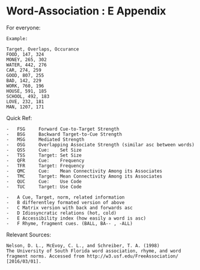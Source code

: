 # Word-Association : E Appendix

For everyone:

	Example:
	
	Target, Overlaps, Occurance
	FOOD, 147, 324
	MONEY, 265, 302
	WATER, 442, 276
	CAR, 274, 259
	GOOD, 807, 255
	BAD, 142, 229
	WORK, 760, 196
	HOUSE, 591, 185
	SCHOOL, 492, 183
	LOVE, 232, 181
	MAN, 1207, 171
	
Quick Ref:

	-	FSG		Forward Cue-to-Target Strength
	-	BSG		Backward Target-to-Cue Strength
	-	MSG		Mediated Strength
	-	OSG		Overlapping Associate Strength (similar asc between words)
	-	QSS		Cue: 	Set Size
	-	TSS		Target: Set Size
	-	QFR		Cue: 	Frequency
	-	TFR		Target: Frequency
	-	QMC		Cue: 	Mean Connectivity Among its Associates
	-	TMC		Target: Mean Connectivity Among its Associates
	-	QUC		Cue: 	Use Code
	-	TUC		Target: Use Code
	
	-	A Cue, Target, norm, related information
	-	B differentley formated version of above
	-	C Matrix version with back and forwards asc
	-	D Idiosyncratic relations (hot, cold)
	-	E Accessibility index (how easily a word is asc)
	-	F Rhyme, fragment cues. (BALL, BA-- , -ALL)
	
Relevant Sources:

	Nelson, D. L., McEvoy, C. L., and Schreiber, T. A. (1998) 
	The University of South Florida word association, rhyme, and word 	
	fragment norms. Accessed from http://w3.usf.edu/FreeAssociation/ 
	[2016/03/01].
		
